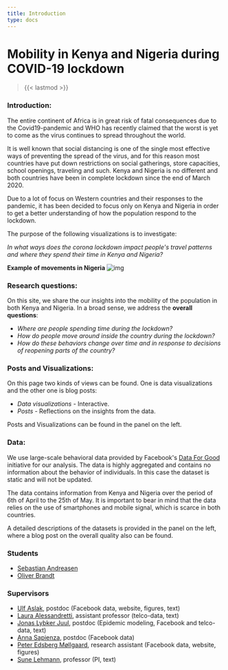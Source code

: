 ```yaml
---
title: Introduction
type: docs
---
```


# **Mobility in Kenya and Nigeria during COVID-19 lockdown**

> {{< lastmod >}}

### **Introduction:**

The entire continent of Africa is in great risk of fatal consequences due to the Covid19-pandemic and WHO has recently claimed that the worst is yet to come as the virus continues to spread throughout the world.     

It is well known that social distancing is one of the single most effective ways of preventing the spread of the virus, and for this reason most countries have put down restrictions on social gatherings, store capacities, school openings, traveling and such. Kenya and Nigeria is no different and both countries have been in complete lockdown since the end of March 2020. 

Due to a lot of focus on Western countries and their responses to the pandemic, it has been decided to focus only on Kenya and Nigeria in order to get a better understanding of how the population respond to the lockdown.  

The purpose of the following visualizations is to investigate:

*In what ways does the corona lockdown impact people's travel patterns and where they spend their time in Kenya and Nigeria?*

**Example of movements in Nigeria**
![img](/movements_nigeria_plot.png)








### **Research questions:**

On this site, we share the our insights into the mobility of the population in both Kenya and Nigeria. In a broad sense, we address the **overall questions**:
* *Where are people spending time during the lockdown?*
* *How do people move around inside the country during the lockdown?*
* *How do these behaviors change over time and in response to decisions of reopening parts of the country?*


### **Posts and Visualizations:**

On this page two kinds of views can be found. One is data visualizations and the other one is blog posts:
* *Data visualizations* - Interactive.
* *Posts* - Reflections on the insights from the data.

Posts and Visualizations can be found in the panel on the left.

### **Data:**

We use large-scale behavioral data provided by Facebook's [Data For Good](https://dataforgood.fb.com) initiative for our analysis. The data is highly aggregated and contains no information about the behavior of individuals. In this case the dataset is static and will not be updated.

The data contains information from Kenya and Nigeria over the period of 6th of April to the 25th of May. It is important to bear in mind that the data relies on the use of smartphones and mobile signal, which is scarce in both countries.   

A detailed descriptions of the datasets is provided in the panel on the left, where a blog post on the overall quality also can be found.


### **Students**

* [Sebastian Andreasen](s153522@student.dtu.dk)
* [Oliver Brandt](s154131@student.dtu.dk)

### **Supervisors**

* [Ulf Aslak](https://ulfaslak.com), postdoc (Facebook data, website, figures, text)
* [Laura Alessandretti](http://laura.alessandretti.com), assistant professor (telco-data, text)
* [Jonas Lybker Juul](https://www.nbi.dk/~jonassj/), postdoc (Epidemic modeling, Facebook and telco-data, text)
* [Anna Sapienza](http://www.annasapienza.it), postdoc (Facebook data)
* [Peter Edsberg Møllgaard](https://orbit.dtu.dk/en/persons/peter-edsberg-møllgaard), research assistant (Facebook data, website, figures)
* [Sune Lehmann](https://sunelehmann.com/), professor (PI, text)


<!-- {{< columns >}}
## Nowcast

Showcases different overviews of the available data. Here, you can inspect the state of mobility in Denmark, between regions and withing regions, over time.
